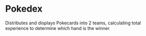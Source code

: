 # Pokedex

Distributes and displays Pokecards into 2 teams, calculating total experience to determine which hand is the winner.
